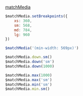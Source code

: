 [matchMedia](https://developer.mozilla.org/en-US/docs/Web/API/Window/matchMedia)

```Javascript
$matchMedia.setBreakpoints({
    xs: 360,
    sm: 568,
    md: 784,
    lg: 960
})

$matchMedia('(min-width: 569px)')

$matchMedia.down.sm()
$matchMedia.down('sm')
$matchMedia.down(1000)

$matchMedia.max(1000)
$matchMedia.max('sm')
$matchMedia.min('sm')
$matchMedia.min.sm()
```
